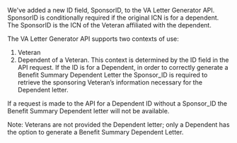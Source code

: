 We've added a new ID field, SponsorID, to the VA Letter Generator API. SponsorID is conditionally required if the original ICN is for a dependent. The SponsorID is the ICN of the Veteran affiliated with the dependent.

The VA Letter Generator API supports two contexts of use:  
1) Veteran 
2) Dependent of a Veteran. 
This context is determined by the ID field in the API request.  If the ID is for a Dependent, in order to correctly generate a Benefit Summary Dependent Letter the Sponsor_ID is required to retrieve the sponsoring Veteran’s information necessary for the Dependent letter.   

If a request is made to the API for a Dependent ID without a Sponsor_ID  the Benefit Summary Dependent letter will not be available. 

Note:  Veterans are not provided the Dependent letter; only a Dependent has the option to generate a Benefit Summary Dependent Letter. 
